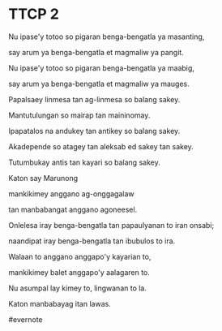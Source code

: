 # TTCP 2

Nu ipase'y totoo so pigaran benga-bengatla ya masanting,

say arum ya benga-bengatla et magmaliw ya pangit.

Nu ipase'y totoo so pigaran benga-bengatla ya maabig,

say arum ya benga-bengatla et magmaliw ya mauges.

Papalsaey linmesa tan ag-linmesa so balang sakey.

Mantutulungan so mairap tan maininomay.

Ipapatalos na andukey tan antikey so balang sakey.

Akadepende so atagey tan aleksab ed sakey tan sakey.

Tutumbukay antis tan kayari so balang sakey.

Katon say Marunong

mankikimey anggano ag-onggagalaw

tan manbabangat anggano agoneesel.

Onlelesa iray benga-bengatla tan papaulyanan to iran onsabi;

naandipat iray benga-bengatla tan ibubulos to ira.

Walaan to anggano anggapo'y kayarian to,

mankikimey balet anggapo'y aalagaren to.

Nu asumpal lay kimey to, lingwanan to la.

Katon manbabayag itan lawas.

\#evernote

